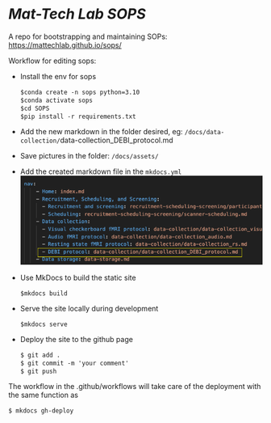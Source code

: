 # *Mat-Tech Lab SOPS*
A repo for bootstrapping and maintaining SOPs: https://mattechlab.github.io/sops/

Workflow for editing sops:
- Install the env for sops
  ```
  $conda create -n sops python=3.10 
  $conda activate sops
  $cd SOPS
  $pip install -r requirements.txt
  ```

- Add the new markdown in the folder desired, eg: `/docs/data-collection/`data-collection_DEBI_protocol.md
- Save pictures in the folder: `/docs/assets/`
- Add the created markdown file in the `mkdocs.yml`
 ![mkdocs_structure](/docs/assets/README/image.png)

- Use MkDocs to build the static site
  ```
  $mkdocs build
  ```
- Serve the site locally during development
  ```
  $mkdocs serve
  ```

- Deploy the site to the github page
  ```
  $ git add .
  $ git commit -m 'your comment'
  $ git push
  ```

The workflow in the .github/workflows will take care of the deployment
with the same function as
 ```
 $ mkdocs gh-deploy
 ```
  